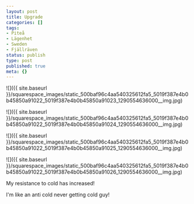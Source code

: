 ```yaml
---
layout: post
title: Upgrade
categories: []
tags:
- Piteå
- Lägenhet
- Sweden
- Fjällräven
status: publish
type: post
published: true
meta: {}
---
```


![]({{ site.baseurl }}/squarespace_images/static_500baf96c4aa540325612fa5_5019f387e4b0b45850a91022_5019f387e4b0b45850a91023_1290554636000__img.jpg)
  

  
   
![]({{ site.baseurl }}/squarespace_images/static_500baf96c4aa540325612fa5_5019f387e4b0b45850a91022_5019f387e4b0b45850a91024_1290554636000__img.jpg)
  

  
   
![]({{ site.baseurl }}/squarespace_images/static_500baf96c4aa540325612fa5_5019f387e4b0b45850a91022_5019f387e4b0b45850a91025_1290554636000__img.jpg)
  

  
   
![]({{ site.baseurl }}/squarespace_images/static_500baf96c4aa540325612fa5_5019f387e4b0b45850a91022_5019f387e4b0b45850a91026_1290554636000__img.jpg)

My resistance to cold has increased!

 I'm like an anti cold never getting cold guy!

